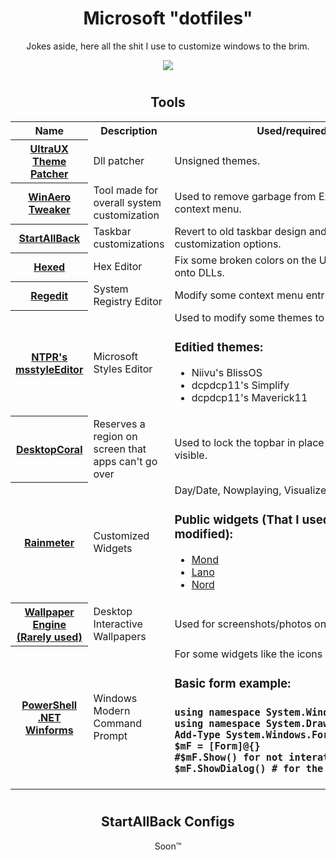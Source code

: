 <div align="center">
  <h1>Microsoft "dotfiles"</h1>
<p>Jokes aside, here all the shit I use to customize windows to the brim.</p>

<img align="center" src="https://user-images.githubusercontent.com/17398632/215917149-15d732ed-3c40-4213-b767-c0366f25f978.png">

 <h1></h1>
  
<h2 align="center"> Tools </h2>
<table align="center">
  <tr>
    <th>Name</th>
    <th>Description</th>
    <th>Used/required for</th>
  </tr>
  <tr>
    <th><a href="https://mhoefs.eu/software_uxtheme.php?ref=syssel&lang=en">UltraUX Theme Patcher</a></th>
    <td>Dll patcher</td>
    <td>Unsigned themes.</td>
  </tr>
  <tr>
    <th><a href="https://winaero.com/downloads/winaerotweaker.zip">WinAero Tweaker</a></th>
    <td>Tool made for overall system customization</td>
    <td>Used to remove garbage from Explorer and desktop context menu.</td>
  </tr>
  <tr>
    <th><a href="https://www.startallback.com/">StartAllBack</a></th>
    <td>Taskbar customizations</td>
    <td>Revert to old taskbar design and get extra customization options.</td>
  </tr>
  <tr>
    <th><a href="https://hexed.it/">Hexed</a></th>
    <td>Hex Editor</td>
    <td>Fix some broken colors on the UI that are backed onto DLLs.</td>
  </tr>
  <tr>
    <th><a href="#">Regedit</a></th>
    <td>System Registry Editor</td>
    <td>Modify some context menu entries and colors.</td>
  </tr>
  <tr>
    <th><a href="https://github.com/nptr/msstyleEditor">NTPR's msstyleEditor</a></th>
    <td>Microsoft Styles Editor</td>
    <td>
      Used to modify some themes to my liking
      <h3>Editied themes:</h3>
      <ul>
        <li>Niivu's BlissOS</li>
        <li>dcpdcp11's Simplify</li>
        <li>dcpdcp11's Maverick11</li>
      </ul>
    </td>
  </tr>
  <tr>
    <th><a href="https://www.donationcoder.com/software/mouser/other-windows-apps/desktopcoral">DesktopCoral</a></th>
    <td>Reserves a region on screen that apps can't go over</td>
    <td>Used to lock the topbar in place to keep always visible.</td>
  </tr>
  <tr>
    <th><a href="https://www.rainmeter.net/">Rainmeter</a></th>
    <td>Customized Widgets</td>
    <td>
      Day/Date, Nowplaying, Visualizer
      <h3>Public widgets (That I used stock or modified):</h3>
      <ul>
        <li><a href="https://visualskins.com/skin/mond">Mond</a></li>
        <li><a href="https://visualskins.com/skin/lano">Lano</a></li>
        <li><a href="https://www.deviantart.com/reb70/art/NORD-Music-Player-838393199">Nord</a></li>
      </ul>
    </td>
  </tr>
  <tr>
    <th><a href="https://store.steampowered.com/app/431960/Wallpaper_Engine/">Wallpaper Engine (Rarely used)</a></th>
    <td>Desktop Interactive Wallpapers</td>
    <td>Used for screenshots/photos only</td>
  </tr>
  <tr>
    <th><a href="https://github.com/PowerShell/Powershell">PowerShell</a> <a href="https://dotnet.microsoft.com/en-us/download/dotnet/7.0">.NET Winforms</a></th>
    <td>Windows Modern Command Prompt</td>
    <td>
      For some widgets like the icons on the side
      <h3>Basic form example:<h3>
        <pre>
using namespace System.Windows.Forms
using namespace System.Drawing
Add-Type System.Windows.Forms
$mF = [Form]@{}
#$mF.Show() for not interative ones
$mF.ShowDialog() # for the interactive ones </pre>
    </td>
  </tr>
</table>
<h1></h1>
<h2 align="center">StartAllBack Configs</h2>
<p align="center">Soon™</p>
